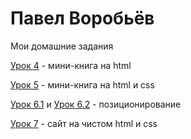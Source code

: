 

# Павел Воробьёв

Мои домашние задания

[Урок 4](https://pavelvorobev.github.io/lesson_4/) - мини-книга на html

[Урок 5](https://pavelvorobev.github.io/lesson_5/) - мини-книга на html и css

[Урок 6.1](https://pavelvorobev.github.io/lesson_6.1/) и [Урок 6.2](https://pavelvorobev.github.io/lesson_6.2/) - позиционирование

[Урок 7](https://pavelvorobev.github.io/lesson_7/) - сайт на чистом html и css


